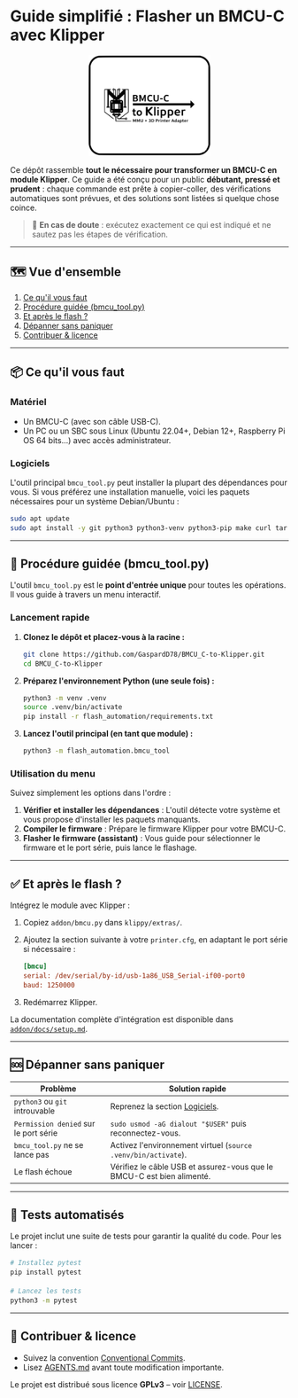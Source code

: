 # Guide simplifié : Flasher un BMCU-C avec Klipper

<p align="center">
  <img src="assets/bmcu_logo.svg" alt="Logo BMCU-C to Klipper" width="220" />
</p>

Ce dépôt rassemble **tout le nécessaire pour transformer un BMCU-C en module Klipper**. Ce guide a été conçu pour un public **débutant, pressé et prudent** : chaque commande est prête à copier-coller, des vérifications automatiques sont prévues, et des solutions sont listées si quelque chose coince.

> 🛟 **En cas de doute** : exécutez exactement ce qui est indiqué et ne sautez pas les étapes de vérification.

---

## 🗺️ Vue d'ensemble

1. [Ce qu'il vous faut](#-ce-quil-vous-faut)
2. [Procédure guidée (bmcu_tool.py)](#-procédure-guidée-bmcu_toolpy)
3. [Et après le flash ?](#-et-après-le-flash-)
4. [Dépanner sans paniquer](#-dépanner-sans-paniquer)
5. [Contribuer & licence](#-contribuer--licence)

---

## 📦 Ce qu'il vous faut

### Matériel

- Un BMCU-C (avec son câble USB-C).
- Un PC ou un SBC sous Linux (Ubuntu 22.04+, Debian 12+, Raspberry Pi OS 64 bits...) avec accès administrateur.

### Logiciels

L'outil principal `bmcu_tool.py` peut installer la plupart des dépendances pour vous. Si vous préférez une installation manuelle, voici les paquets nécessaires pour un système Debian/Ubuntu :

```bash
sudo apt update
sudo apt install -y git python3 python3-venv python3-pip make curl tar build-essential sshpass ipmitool
```

---

## 🤖 Procédure guidée (bmcu_tool.py)

L'outil `bmcu_tool.py` est le **point d'entrée unique** pour toutes les opérations. Il vous guide à travers un menu interactif.

### Lancement rapide

1.  **Clonez le dépôt et placez-vous à la racine :**
    ```bash
    git clone https://github.com/GaspardD78/BMCU_C-to-Klipper.git
    cd BMCU_C-to-Klipper
    ```

2.  **Préparez l'environnement Python (une seule fois) :**
    ```bash
    python3 -m venv .venv
    source .venv/bin/activate
    pip install -r flash_automation/requirements.txt
    ```

3.  **Lancez l'outil principal (en tant que module) :**
    ```bash
    python3 -m flash_automation.bmcu_tool
    ```

### Utilisation du menu

Suivez simplement les options dans l'ordre :

1.  **Vérifier et installer les dépendances** : L'outil détecte votre système et vous propose d'installer les paquets manquants.
2.  **Compiler le firmware** : Prépare le firmware Klipper pour votre BMCU-C.
3.  **Flasher le firmware (assistant)** : Vous guide pour sélectionner le firmware et le port série, puis lance le flashage.

---

## ✅ Et après le flash ?

Intégrez le module avec Klipper :

1. Copiez `addon/bmcu.py` dans `klippy/extras/`.
2. Ajoutez la section suivante à votre `printer.cfg`, en adaptant le port série si nécessaire :

   ```ini
   [bmcu]
   serial: /dev/serial/by-id/usb-1a86_USB_Serial-if00-port0
   baud: 1250000
   ```

3. Redémarrez Klipper.

La documentation complète d'intégration est disponible dans [`addon/docs/setup.md`](addon/docs/setup.md).

---

## 🆘 Dépanner sans paniquer

| Problème | Solution rapide |
| --- | --- |
| `python3` ou `git` introuvable | Reprenez la section [Logiciels](#-logiciels). |
| `Permission denied` sur le port série | `sudo usmod -aG dialout "$USER"` puis reconnectez-vous. |
| `bmcu_tool.py` ne se lance pas | Activez l'environnement virtuel (`source .venv/bin/activate`). |
| Le flash échoue | Vérifiez le câble USB et assurez-vous que le BMCU-C est bien alimenté. |

---

## 🧪 Tests automatisés

Le projet inclut une suite de tests pour garantir la qualité du code. Pour les lancer :

```bash
# Installez pytest
pip install pytest

# Lancez les tests
python3 -m pytest
```

---

## 🤝 Contribuer & licence

- Suivez la convention [Conventional Commits](https://www.conventionalcommits.org/fr/v1.0.0/).
- Lisez [AGENTS.md](AGENTS.md) avant toute modification importante.

Le projet est distribué sous licence **GPLv3** – voir [LICENSE](LICENSE).
